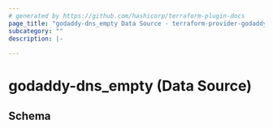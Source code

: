 ```yaml
---
# generated by https://github.com/hashicorp/terraform-plugin-docs
page_title: "godaddy-dns_empty Data Source - terraform-provider-godaddy-dns"
subcategory: ""
description: |-
  
---
```


# godaddy-dns_empty (Data Source)





<!-- schema generated by tfplugindocs -->
## Schema
